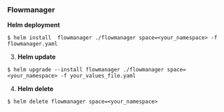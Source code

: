 ### Flowmanager

**Helm deployment**

```console
$ helm install  flowmanager ./flowmanager space=<your_namespace> -f flowmanager.yaml
```

3. **Helm update**

```console
$ helm upgrade --install flowmanager ./flowmanager space=<your_namespace> -f your_values_file.yaml
```

4. **Helm delete**

```console
$ helm delete flowmanager space=<your_namespace> 
```